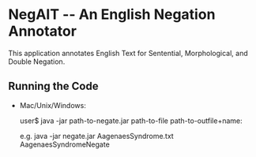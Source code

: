 # NegAIT -- An English Negation Annotator

This application annotates English Text for Sentential, Morphological, and Double Negation.

## Running the Code

- Mac/Unix/Windows:

	user$ java -jar path-to-negate.jar path-to-file path-to-outfile+name:
	
	e.g. java -jar negate.jar AagenaesSyndrome.txt AagenaesSyndromeNegate
	
